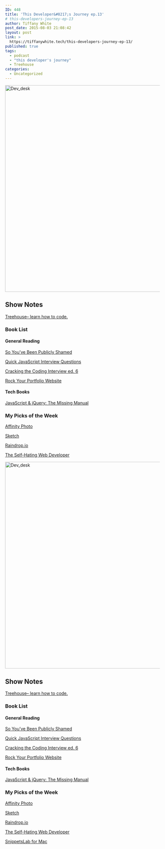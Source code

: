 ```yaml
---
ID: 448
title: 'This Developer&#8217;s Journey ep.13'
# this-developers-journey-ep-13
author: Tiffany White
post_date: 2015-08-03 21:08:42
layout: post
link: >
  https://tiffanywhite.tech/this-developers-journey-ep-13/
published: true
tags:
  - podcast
  - "this developer's journey"
  - Treehouse
categories:
  - Uncategorized
---
```



<img class="aligncenter" src="http://helloburgh.me/wp-content/uploads/2015/08/wpid-TWW_movil_20.jpg" alt="Dev_desk" width="671" height="671" />
<h2>Show Notes</h2>
<a href="http://teamtreehouse.com">Treehouse– learn how to code.</a>
<h3>Book List</h3>

<h4>General Reading</h4>

<a href="http://www.amazon.com/So-Youve-Been-Publicly-Shamed-ebook/dp/B00L9B7IRC/ref=sr_1_1?s=digital-text&amp;ie=UTF8&amp;qid=1438649230&amp;sr=1-1&amp;keywords=so+you%27ve+been+publicly+shamed">So You’ve Been Publicly Shamed</a>

<a href="http://www.amazon.com/Quick-JavaScript-Interview-Questions-Frequently-ebook/dp/B00Z06S0BK/ref=sr_1_1?ie=UTF8&amp;qid=1438649293&amp;sr=8-1&amp;keywords=quick+javascript+interview+questions">Quick JavaScript Interview Questions</a>

<a href="http://www.amazon.com/Cracking-Coding-Interview-6th-Programming/dp/0984782850/ref=sr_1_1?s=books&amp;ie=UTF8&amp;qid=1438649341&amp;sr=1-1&amp;keywords=cracking+the+coding+interview">Cracking the Coding Interview ed. 6</a>

<a href="http://www.amazon.com/Rock-Your-Portfolio-Website-Photographers-ebook/dp/B00D8K7LRE/ref=sr_1_1?s=books&amp;ie=UTF8&amp;qid=1438649395&amp;sr=1-1&amp;keywords=Rock+Your+portfolio+website">Rock Your Portfolio Website</a>

<h4>Tech Books</h4>

<a href="http://www.amazon.com/David-Sawyer-McFarland-JavaScript-jQuery/dp/B00RWSAMUQ/ref=sr_1_2?s=books&amp;ie=UTF8&amp;qid=1438649432&amp;sr=1-2&amp;keywords=javascript+%26+jquery+the+missing+manual+3rd+edition">JavaScript &amp; jQuery: The Missing Manual</a>

<h3>My Picks of the Week</h3>

<a href="https://itunes.apple.com/us/app/affinity-photo/id824183456?mt=12">Affinity Photo</a>

<a href="http://bohemiancoding.com/sketch/">Sketch</a>

<a href="https://raindrop.io/app">Raindrop.io</a>

<a href="http://joequery.me/code/the-self-hating-web-developer">The Self-Hating Web Developer</a>




<img class="aligncenter" src="http://helloburgh.me/wp-content/uploads/2015/08/wpid-TWW_movil_20.jpg" alt="Dev_desk" width="671" height="671" />
<h2>Show Notes</h2>
<a href="http://teamtreehouse.com">Treehouse– learn how to code.</a>
<h3>Book List</h3>

<h4>General Reading</h4>

<a href="http://www.amazon.com/So-Youve-Been-Publicly-Shamed-ebook/dp/B00L9B7IRC/ref=sr_1_1?s=digital-text&amp;ie=UTF8&amp;qid=1438649230&amp;sr=1-1&amp;keywords=so+you%27ve+been+publicly+shamed">So You’ve Been Publicly Shamed</a>

<a href="http://www.amazon.com/Quick-JavaScript-Interview-Questions-Frequently-ebook/dp/B00Z06S0BK/ref=sr_1_1?ie=UTF8&amp;qid=1438649293&amp;sr=8-1&amp;keywords=quick+javascript+interview+questions">Quick JavaScript Interview Questions</a>

<a href="http://www.amazon.com/Cracking-Coding-Interview-6th-Programming/dp/0984782850/ref=sr_1_1?s=books&amp;ie=UTF8&amp;qid=1438649341&amp;sr=1-1&amp;keywords=cracking+the+coding+interview">Cracking the Coding Interview ed. 6</a>

<a href="http://www.amazon.com/Rock-Your-Portfolio-Website-Photographers-ebook/dp/B00D8K7LRE/ref=sr_1_1?s=books&amp;ie=UTF8&amp;qid=1438649395&amp;sr=1-1&amp;keywords=Rock+Your+portfolio+website">Rock Your Portfolio Website</a>

<h4>Tech Books</h4>

<a href="http://www.amazon.com/David-Sawyer-McFarland-JavaScript-jQuery/dp/B00RWSAMUQ/ref=sr_1_2?s=books&amp;ie=UTF8&amp;qid=1438649432&amp;sr=1-2&amp;keywords=javascript+%26+jquery+the+missing+manual+3rd+edition">JavaScript &amp; jQuery: The Missing Manual</a>

<h3>My Picks of the Week</h3>

<a href="https://itunes.apple.com/us/app/affinity-photo/id824183456?mt=12">Affinity Photo</a>

<a href="http://bohemiancoding.com/sketch/">Sketch</a>

<a href="https://raindrop.io/app">Raindrop.io</a>

<a href="http://joequery.me/code/the-self-hating-web-developer">The Self-Hating Web Developer</a>





<a href="http://www.renfei.org/snippets-lab/">SnippetsLab for Mac</a>